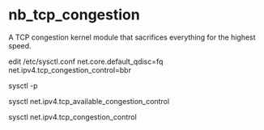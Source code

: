 # nb_tcp_congestion
A TCP congestion kernel module that sacrifices everything for the highest speed.

edit /etc/sysctl.conf
    net.core.default_qdisc=fq
    net.ipv4.tcp_congestion_control=bbr

sysctl -p

sysctl net.ipv4.tcp_available_congestion_control

sysctl net.ipv4.tcp_congestion_control

